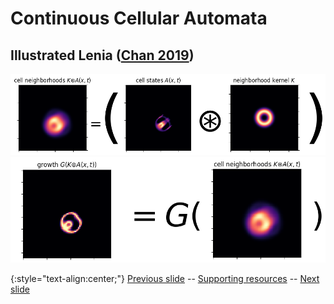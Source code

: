 # Continuous Cellular Automata 
## Illustrated Lenia ([Chan 2019](https://www.complex-systems.com/abstracts/v28_i03_a01/))

<div align="center">
  <img src="https://raw.githubusercontent.com/riveSunder/fractal_persistence/master/docs/assets/neighborhood_equals.png" width=512 alt="illustrated neighborhood convolution">
  <br>
  <img src="https://raw.githubusercontent.com/riveSunder/fractal_persistence/master/docs/assets/dgriddt_equals_g_neighborhood.png" width=512 alt="Illustrated Lenia update">
</div>


{:style="text-align:center;"}
[Previous slide](https://rivesunder.github.io/fractal_persistence/al24_slide_001) -- [Supporting resources](https://rivesunder.github.io/fractal_persistence) -- [Next slide](https://rivesunder.github.io/fractal_persistence/al24_slide_002)
